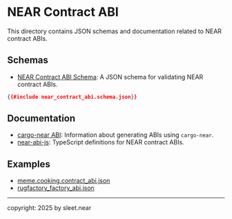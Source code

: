 # NEAR Contract ABI

This directory contains JSON schemas and documentation related to NEAR contract ABIs.

## Schemas

- [NEAR Contract ABI Schema](./near_contract_abi.schema.json): A JSON schema for validating NEAR contract ABIs.

```json
{{#include near_contract_abi.schema.json}}
```

## Documentation

- [cargo-near ABI](./cargo_near_abi.md): Information about generating ABIs using `cargo-near`.
- [near-abi-js](./near-abi-js.md): TypeScript definitions for NEAR contract ABIs.

## Examples

- [meme.cooking.contract_abi.json](./meme.cooking.contract_abi.json)
- [rugfactory_factory_abi.json](./rugfactory_factory_abi.json)


---

copyright: 2025 by sleet.near